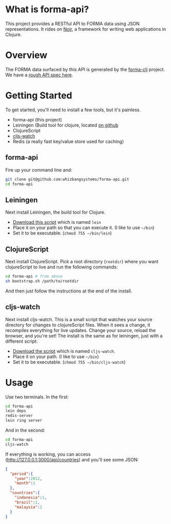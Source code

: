 # What is forma-api?

This project provides a RESTful API to FORMA data using JSON representations. It rides on [Noir](https://github.com/ibdknox/noir), a framework for writing web applications in Clojure.

# Overview  

The FORMA data surfaced by this API is generated by the [forma-clj](https://github.com/sritchie/forma-clj) project. We have a [rough API spec here](https://github.com/sritchie/forma-clj/wiki/FORMA-API-docs).
  
# Getting Started

To get started, you'll need to install a few tools, but it's painless.

* forma-api (this project)
* Leiningen (Build tool for clojure, located [on github](https://github.com/technomancy/leiningen) 
* ClojureScript
* [cljs-watch](https://github.com/ibdknox/cljs-watch)
* Redis (a really fast key/value store used for caching)

## forma-api

Fire up your command line and:

```bash
git clone git@github.com:whizbangsystems/forma-api.git
cd forma-api
```

## Leiningen

Next install Leiningen, the build tool for Clojure. 

* [Download this script](https://raw.github.com/technomancy/leiningen/stable/bin/lein) which is named `lein`
* Place it on your path so that you can execute it. (I like to use `~/bin`)
* Set it to be executable. (`chmod 755 ~/bin/lein`)

## ClojureScript

Next install ClojureScript. Pick a root directory (`rootdir`) where you want clojureScript to live and run the following commands:

```bash
cd forma-api # from above
sh bootstrap.sh /path/to/rootdir
```

And then just follow the instructions at the end of the install.

## cljs-watch

Next install cljs-watch. This is a small script that watches your source directory for changes to clojureScript files. When it sees a change, it recompiles everything for live updates. Change your source, reload the browser, and you're set! The install is the same as for leiningen, just with a different script:

* [Download the script](https://github.com/ibdknox/cljs-watch/blob/master/cljs-watch) which is named `cljs-watch`.
* Place it on your path. (I like to use `~/bin`)
* Set it to be executable. (`chmod 755 ~/bin/cljs-watch`)

# Usage

Use two terminals. In the first:

```bash
cd forma-api
lein deps
redis-server
lein ring server    
```

And in the second:

```bash
cd forma-api
cljs-watch
```

If everything is working, you can access (http://127.0.0.1:3000/api/countries) and you'll see some JSON:

```json
{
  "period":{
    "year":2012,
    "month":1
  },
  "countries":{
    "indonesia":1,
    "brazil":1,
    "malaysia":1
  }
}
```
